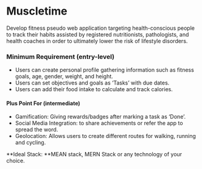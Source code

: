 # Muscletime

Develop fitness pseudo web application targeting health-conscious people to track their habits assisted by registered nutritionists, pathologists, and health coaches in order to ultimately lower the risk of lifestyle disorders.

### Minimum Requirement (entry-level)

- Users can create personal profile gathering information such as fitness goals, age, gender, weight, and height.
- Users can set objectives and goals as ‘Tasks’ with due dates.
- Users can add their food intake to calculate and track calories.

#### Plus Point For (intermediate)

- Gamification: Giving rewards/badges after marking a task as ‘Done’.
- Social Media Integration: to share achievements or refer the app to spread the word.
- Geolocation: Allows users to create different routes for walking, running and cycling.

**Ideal Stack: **MEAN stack, MERN Stack or any technology of your choice.